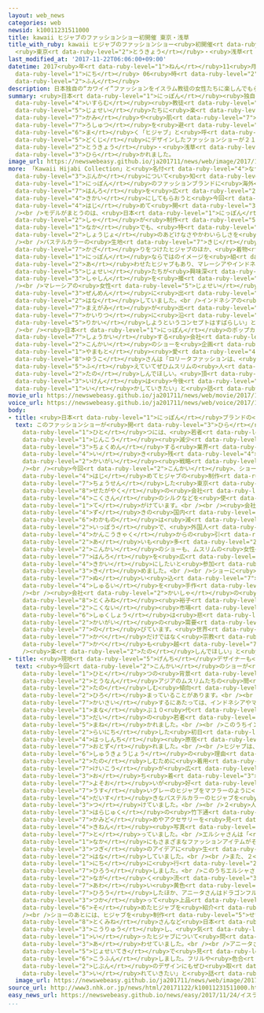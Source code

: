 ```yaml
---
layout: web_news
categories: web
newsid: k10011231511000
title: kawaii ヒジャブのファッションショー初開催 東京・浅草
title_with_ruby: kawaii ヒジャブのファッションショー<ruby>初開催<rt data-ruby-level="7">はつかいさい</rt></ruby>
  <ruby>東京<rt data-ruby-level="2">とうきょう</rt></ruby>・<ruby>浅草<rt data-ruby-level="4">あさくさ</rt></ruby>
last_modified_at: '2017-11-22T06:06:00+09:00'
datetime: 2017<ruby>年<rt data-ruby-level="1">ねん</rt></ruby>11<ruby>月<rt data-ruby-level="1">がつ</rt></ruby>22<ruby>日<rt
  data-ruby-level="1">にち</rt></ruby> 06<ruby>時<rt data-ruby-level="2">じ</rt></ruby>06<ruby>分<rt
  data-ruby-level="2">ふん</rt></ruby>
description: 日本独自の“カワイイ”ファッションをイスラム教徒の女性たちに楽しんでもらおうと、髪や肌の露出を避けるために巻く「ヒジャブ」と呼ばれるスカーフを独自にデザインしたファッションショーが２１日、東京・浅草で開かれました。
summary: <ruby>日本<rt data-ruby-level="1">にっぽん</rt></ruby><ruby>独自<rt data-ruby-level="5">どくじ</rt></ruby>の“カワイイ”ファッションを<ruby>イスラム<rt
  data-ruby-level="4">いすらむ</rt></ruby><ruby>教徒<rt data-ruby-level="4">きょうと</rt></ruby>の<ruby>女性<rt
  data-ruby-level="5">じょせい</rt></ruby>たちに<ruby>楽<rt data-ruby-level="2">たの</rt></ruby>しんでもらおうと、<ruby>髪<rt
  data-ruby-level="7">かみ</rt></ruby>や<ruby>肌<rt data-ruby-level="7">はだ</rt></ruby>の<ruby>露出<rt
  data-ruby-level="7">ろしゅつ</rt></ruby>を<ruby>避<rt data-ruby-level="7">さ</rt></ruby>けるために<ruby>巻<rt
  data-ruby-level="6">ま</rt></ruby>く「ヒジャブ」と<ruby>呼<rt data-ruby-level="6">よ</rt></ruby>ばれるスカーフを<ruby>独自<rt
  data-ruby-level="5">どくじ</rt></ruby>にデザインしたファッションショーが２１<ruby>日<rt data-ruby-level="1">にち</rt></ruby>、<ruby>東京<rt
  data-ruby-level="2">とうきょう</rt></ruby>・<ruby>浅草<rt data-ruby-level="4">あさくさ</rt></ruby>で<ruby>開<rt
  data-ruby-level="3">ひら</rt></ruby>かれました。
image_url: https://newswebeasy.github.io/ja201711/news/web/image/2017/11/22/K10011231511_1711220514_1711220515_01_03.jpg
more: 「Kawaii Hijabi Collection」と<ruby>名付<rt data-ruby-level="4">なづ</rt></ruby>けられたこのショーは、イスラム<ruby>文化<rt
  data-ruby-level="3">ぶんか</rt></ruby>について<ruby>知<rt data-ruby-level="2">し</rt></ruby>ってもらうとともに、<ruby>日本<rt
  data-ruby-level="1">にっぽん</rt></ruby>のファッションブランドに<ruby>海外<rt data-ruby-level="2">かいがい</rt></ruby>への<ruby>販路<rt
  data-ruby-level="7">はんろ</rt></ruby>を<ruby>広<rt data-ruby-level="2">ひろ</rt></ruby>げる<ruby>機会<rt
  data-ruby-level="4">きかい</rt></ruby>にしてもらおうと<ruby>今回<rt data-ruby-level="2">こんかい</rt></ruby><ruby>初<rt
  data-ruby-level="4">はじ</rt></ruby>めて<ruby>開<rt data-ruby-level="3">ひら</rt></ruby>かれました。<br
  /><br />モデルがまとうのは、<ruby>日本<rt data-ruby-level="1">にっぽん</rt></ruby>のブランドなど１０<ruby>社<rt
  data-ruby-level="2">しゃ</rt></ruby>が<ruby>制作<rt data-ruby-level="5">せいさく</rt></ruby>したヒジャブで、カワイイファッションの<ruby>中<rt
  data-ruby-level="1">なか</rt></ruby>でも、<ruby>特<rt data-ruby-level="4">とく</rt></ruby>に<ruby>少女<rt
  data-ruby-level="2">しょうじょ</rt></ruby>のあどけなさやかわいらしさを<ruby>表現<rt data-ruby-level="5">ひょうげん</rt></ruby>した「ロリータ」テイストでデザインされています。<br
  /><br />パステルカラーの<ruby>生地<rt data-ruby-level="7">きじ</rt></ruby>にフリルや<ruby>花<rt data-ruby-level="1">はな</rt></ruby>の<ruby>飾<rt
  data-ruby-level="7">かざ</rt></ruby>りをつけたヒジャブのほか、<ruby>着物<rt data-ruby-level="3">きもの</rt></ruby>やはかまなど<ruby>日本<rt
  data-ruby-level="1">にっぽん</rt></ruby>ならではのイメージを<ruby>組<rt data-ruby-level="2">く</rt></ruby>み<ruby>合<rt
  data-ruby-level="2">あ</rt></ruby>わせたヒジャブもあり、マレーシアやインドネシアから<ruby>招<rt data-ruby-level="5">まね</rt></ruby>かれた<ruby>女性<rt
  data-ruby-level="5">じょせい</rt></ruby>たちが<ruby>興味深<rt data-ruby-level="5">きょうみぶか</rt></ruby>そうに<ruby>写真<rt
  data-ruby-level="3">しゃしん</rt></ruby>を<ruby>撮<rt data-ruby-level="7">と</rt></ruby>っていました。<br
  /><br />マレーシアの<ruby>女性<rt data-ruby-level="5">じょせい</rt></ruby>は「カワイイコンセプトが<ruby>全面<rt
  data-ruby-level="3">ぜんめん</rt></ruby>に<ruby>出<rt data-ruby-level="1">で</rt></ruby>ていてすばらしいです」と<ruby>話<rt
  data-ruby-level="2">はな</rt></ruby>していました。<br />インドネシアの<ruby>女性<rt data-ruby-level="5">じょせい</rt></ruby>は「ヒジャブから<ruby>前髪<rt
  data-ruby-level="7">まえがみ</rt></ruby>が<ruby>出<rt data-ruby-level="1">で</rt></ruby>てしまって<ruby>戒律<rt
  data-ruby-level="7">かいりつ</rt></ruby>に<ruby>沿<rt data-ruby-level="6">そ</rt></ruby>わないものもあったが、ムスリムのことを<ruby>理解<rt
  data-ruby-level="5">りかい</rt></ruby>しようというコンセプトはすばらしい」と<ruby>話<rt data-ruby-level="2">はな</rt></ruby>していました。<br
  /><br /><ruby>日本<rt data-ruby-level="1">にっぽん</rt></ruby>のポップカルチャーを<ruby>海外<rt data-ruby-level="2">かいがい</rt></ruby>に<ruby>紹介<rt
  data-ruby-level="7">しょうかい</rt></ruby>する<ruby>会社<rt data-ruby-level="2">かいしゃ</rt></ruby>で、<ruby>今回<rt
  data-ruby-level="2">こんかい</rt></ruby>のショーを<ruby>企画<rt data-ruby-level="7">きかく</rt></ruby>した<ruby>山本<rt
  data-ruby-level="1">やまもと</rt></ruby><ruby>愛<rt data-ruby-level="4">あい</rt></ruby><ruby>佑子<rt
  data-ruby-level="8">ゆうこ</rt></ruby>さんは「ロリータファッションは、<ruby>海外<rt data-ruby-level="2">かいがい</rt></ruby>にもファンが<ruby>増<rt
  data-ruby-level="5">ふ</rt></ruby>えていてぜひムスリムの<ruby>人<rt data-ruby-level="1">ひと</rt></ruby>たちにも<ruby>楽<rt
  data-ruby-level="2">たの</rt></ruby>しんでほしい。<ruby>頂<rt data-ruby-level="6">いただ</rt></ruby>いた<ruby>意見<rt
  data-ruby-level="3">いけん</rt></ruby>は<ruby>今後<rt data-ruby-level="2">こんご</rt></ruby>に<ruby>生<rt
  data-ruby-level="1">い</rt></ruby>かしていきたい」と<ruby>話<rt data-ruby-level="2">はな</rt></ruby>していました。
movie_url: https://newswebeasy.github.io/ja201711/news/web/movie/2017/11/22/k10011231511_201711220514_201711220514.mp4
voice_url: https://newswebeasy.github.io/ja201711/news/web/voice/2017/11/22/k10011231511_201711220514_201711220514.mp3
body:
- title: <ruby>日本<rt data-ruby-level="1">にっぽん</rt></ruby>ブランドの<ruby>狙<rt data-ruby-level="7">ねら</rt></ruby>いは？
  text: このファッションショーが<ruby>開<rt data-ruby-level="3">ひら</rt></ruby>かれた<ruby>背景<rt data-ruby-level="6">はいけい</rt></ruby>の<ruby>一<rt
    data-ruby-level="1">ひと</rt></ruby>つには、<ruby>若者<rt data-ruby-level="6">わかもの</rt></ruby>の<ruby>人口<rt
    data-ruby-level="1">じんこう</rt></ruby><ruby>減少<rt data-ruby-level="5">げんしょう</rt></ruby>に<ruby>直面<rt
    data-ruby-level="3">ちょくめん</rt></ruby>する<ruby>業界<rt data-ruby-level="3">ぎょうかい</rt></ruby>の<ruby>生<rt
    data-ruby-level="4">い</rt></ruby>き<ruby>残<rt data-ruby-level="4">のこ</rt></ruby>りをかけた<ruby>海外<rt
    data-ruby-level="2">かいがい</rt></ruby><ruby>戦略<rt data-ruby-level="5">せんりゃく</rt></ruby>がありました。<br
    /><br /><ruby>今回<rt data-ruby-level="2">こんかい</rt></ruby>、ショーに<ruby>参加<rt data-ruby-level="4">さんか</rt></ruby>し<ruby>初<rt
    data-ruby-level="4">はじ</rt></ruby>めてヒジャブの<ruby>制作<rt data-ruby-level="5">せいさく</rt></ruby>に<ruby>挑戦<rt
    data-ruby-level="7">ちょうせん</rt></ruby>した<ruby>東京<rt data-ruby-level="2">とうきょう</rt></ruby>・<ruby>世田谷区<rt
    data-ruby-level="8">せたがやく</rt></ruby>の<ruby>会社<rt data-ruby-level="2">かいしゃ</rt></ruby>は、<ruby>国産<rt
    data-ruby-level="4">こくさん</rt></ruby>のシルクなどを<ruby>使<rt data-ruby-level="3">つか</rt></ruby>ったウェディングドレスやロリータファッションのドレスを<ruby>手<rt
    data-ruby-level="1">て</rt></ruby>がけています。<br /><br /><ruby>会社<rt data-ruby-level="2">かいしゃ</rt></ruby>によりますと、ロリータファッション<ruby>好<rt
    data-ruby-level="4">ず</rt></ruby>きの<ruby>国内<rt data-ruby-level="2">こくない</rt></ruby>の<ruby>若者<rt
    data-ruby-level="6">わかもの</rt></ruby>は<ruby>減<rt data-ruby-level="5">へ</rt></ruby>っていますが、<ruby>一方<rt
    data-ruby-level="2">いっぽう</rt></ruby>で、<ruby>外国人<rt data-ruby-level="2">がいこくじん</rt></ruby><ruby>観光客<rt
    data-ruby-level="4">かんこうきゃく</rt></ruby>からの<ruby>引<rt data-ruby-level="2">ひ</rt></ruby>き<ruby>合<rt
    data-ruby-level="2">あ</rt></ruby>いも<ruby>多<rt data-ruby-level="2">おお</rt></ruby>いということで、<ruby>今回<rt
    data-ruby-level="2">こんかい</rt></ruby>のショーも、ムスリムの<ruby>女性<rt data-ruby-level="5">じょせい</rt></ruby>たちに<ruby>販路<rt
    data-ruby-level="7">はんろ</rt></ruby>を<ruby>広<rt data-ruby-level="2">ひろ</rt></ruby>げる<ruby>機会<rt
    data-ruby-level="4">きかい</rt></ruby>にしたいと<ruby>参加<rt data-ruby-level="4">さんか</rt></ruby>を<ruby>決<rt
    data-ruby-level="3">き</rt></ruby>めました。<br /><br />ショーに<ruby>向<rt data-ruby-level="3">む</rt></ruby>けては、フリルを<ruby>縫<rt
    data-ruby-level="7">ぬ</rt></ruby>い<ruby>込<rt data-ruby-level="7">こ</rt></ruby>んだりリボンをつけたりしたロリータテイストのヒジャブおよそ３０<ruby>種類<rt
    data-ruby-level="4">しゅるい</rt></ruby>を<ruby>手作<rt data-ruby-level="2">てづく</rt></ruby>りして、ショーにのぞみました。<br
    /><br /><ruby>会社<rt data-ruby-level="2">かいしゃ</rt></ruby>の<ruby>代表<rt data-ruby-level="3">だいひょう</rt></ruby>でデザイナーの<ruby>徳嶺<rt
    data-ruby-level="8">とくみね</rt></ruby><ruby>裕子<rt data-ruby-level="7">ゆうこ</rt></ruby>さんは「<ruby>国内<rt
    data-ruby-level="2">こくない</rt></ruby><ruby>市場<rt data-ruby-level="2">しじょう</rt></ruby>の<ruby>縮小<rt
    data-ruby-level="6">しゅくしょう</rt></ruby>は<ruby>悲<rt data-ruby-level="3">かな</rt></ruby>しいですが、<ruby>海外<rt
    data-ruby-level="2">かいがい</rt></ruby>の<ruby>需要<rt data-ruby-level="7">じゅよう</rt></ruby>は<ruby>伸<rt
    data-ruby-level="7">の</rt></ruby>びています。<ruby>世界<rt data-ruby-level="3">せかい</rt></ruby>の<ruby>壁<rt
    data-ruby-level="7">かべ</rt></ruby>だけではなく<ruby>宗教<rt data-ruby-level="6">しゅうきょう</rt></ruby>の<ruby>壁<rt
    data-ruby-level="7">かべ</rt></ruby>も<ruby>越<rt data-ruby-level="7">こ</rt></ruby>えて<br
    /><ruby>楽<rt data-ruby-level="2">たの</rt></ruby>しんでほしい」と<ruby>話<rt data-ruby-level="2">はな</rt></ruby>していました。
- title: <ruby>現地<rt data-ruby-level="5">げんち</rt></ruby>デザイナーも<ruby>来日<rt data-ruby-level="2">らいにち</rt></ruby>
  text: <ruby>今回<rt data-ruby-level="2">こんかい</rt></ruby>のショーが<ruby>開<rt data-ruby-level="3">ひら</rt></ruby>かれたもう<ruby>一<rt
    data-ruby-level="1">ひと</rt></ruby>つの<ruby>背景<rt data-ruby-level="6">はいけい</rt></ruby>には、<ruby>東南<rt
    data-ruby-level="2">とうなん</rt></ruby>アジアのムスリムたちの<ruby>間<rt data-ruby-level="2">あいだ</rt></ruby>でヒジャブをファッションとして<ruby>楽<rt
    data-ruby-level="2">たの</rt></ruby>しむ<ruby>傾向<rt data-ruby-level="7">けいこう</rt></ruby>が<ruby>広<rt
    data-ruby-level="2">ひろ</rt></ruby>まっていることがあります。<br /><br /><ruby>今回<rt data-ruby-level="2">こんかい</rt></ruby>のショーを<ruby>開催<rt
    data-ruby-level="7">かいさい</rt></ruby>するにあたっては、インドネシアやマレーシアでファッションやデザインを<ruby>学<rt
    data-ruby-level="1">まな</rt></ruby>ぶ１０<ruby>代<rt data-ruby-level="3">だい</rt></ruby>から３０<ruby>代<rt
    data-ruby-level="3">だい</rt></ruby>の<ruby>若者<rt data-ruby-level="6">わかもの</rt></ruby>が<ruby>招<rt
    data-ruby-level="5">まね</rt></ruby>かれました。<br /><br />このうちインドネシア<ruby>人<rt data-ruby-level="1">じん</rt></ruby>のエルシャ・クルニア・レスタリさん（３０）と、アニータ・ユニ・ホリラさん（２９）は、<ruby>来日<rt
    data-ruby-level="2">らいにち</rt></ruby>した<ruby>初日<rt data-ruby-level="4">しょにち</rt></ruby>にカワイイファッションの<ruby>発信地<rt
    data-ruby-level="4">はっしんち</rt></ruby><ruby>原宿<rt data-ruby-level="3">はらじゅく</rt></ruby>を<ruby>訪<rt
    data-ruby-level="7">おとず</rt></ruby>れました。<br /><br />ヒジャブは、<ruby>最近<rt data-ruby-level="4">さいきん</rt></ruby><ruby>宗教上<rt
    data-ruby-level="6">しゅうきょうじょう</rt></ruby>の<ruby>理由<rt data-ruby-level="3">りゆう</rt></ruby>だけでなくファッションとして<ruby>楽<rt
    data-ruby-level="2">たの</rt></ruby>しむために<ruby>着用<rt data-ruby-level="3">ちゃくよう</rt></ruby>する<ruby>傾向<rt
    data-ruby-level="7">けいこう</rt></ruby>が<ruby>広<rt data-ruby-level="2">ひろ</rt></ruby>まっているということで、<ruby>落<rt
    data-ruby-level="3">お</rt></ruby>ち<ruby>着<rt data-ruby-level="3">つ</rt></ruby>いた<ruby>装<rt
    data-ruby-level="7">よそお</rt></ruby>いが<ruby>好<rt data-ruby-level="4">す</rt></ruby>きなエルシャさんは<ruby>薄<rt
    data-ruby-level="7">うす</rt></ruby>いグレーのヒジャブをマフラーのように<ruby>巻<rt data-ruby-level="6">ま</rt></ruby>き、アニータさんは、<ruby>大好<rt
    data-ruby-level="4">だいす</rt></ruby>きなパステルカラーのヒジャブを<ruby>身<rt data-ruby-level="3">み</rt></ruby>に<ruby>着<rt
    data-ruby-level="3">つ</rt></ruby>けていました。<br /><br />２<ruby>人<rt data-ruby-level="1">にん</rt></ruby>は、<ruby>原宿<rt
    data-ruby-level="3">はらじゅく</rt></ruby>の<ruby>竹下通<rt data-ruby-level="2">たけしたどお</rt></ruby>りでヒジャブにつけられそうなカラフルな<ruby>髪留<rt
    data-ruby-level="7">かみど</rt></ruby>めやアクセサリーを<ruby>見<rt data-ruby-level="1">み</rt></ruby>つけては、<ruby>記念<rt
    data-ruby-level="4">きねん</rt></ruby><ruby>写真<rt data-ruby-level="3">しゃしん</rt></ruby>を<ruby>撮<rt
    data-ruby-level="7">と</rt></ruby>っていました。<br />エルシャさんは「<ruby>原宿<rt data-ruby-level="3">はらじゅく</rt></ruby>にはかわいいの<ruby>中<rt
    data-ruby-level="1">なか</rt></ruby>にもさまざまなファッションアイテムがそろっていて、とても<ruby>刺激<rt data-ruby-level="7">しげき</rt></ruby>をもらっています。<ruby>次<rt
    data-ruby-level="3">つぎ</rt></ruby>のアイデアに<ruby>生<rt data-ruby-level="1">い</rt></ruby>かしたい」と<ruby>話<rt
    data-ruby-level="2">はな</rt></ruby>していました。<br /><br />また、２<ruby>人<rt data-ruby-level="1">にん</rt></ruby>は２１<ruby>日<rt
    data-ruby-level="1">にち</rt></ruby>に<ruby>行<rt data-ruby-level="2">おこな</rt></ruby>われたファッションショーで、みずからデザインしたヒジャブも<ruby>披露<rt
    data-ruby-level="7">ひろう</rt></ruby>しました。<br />このうちエルシャさんは、<ruby>足元<rt data-ruby-level="2">あしもと</rt></ruby>まで<ruby>長<rt
    data-ruby-level="2">なが</rt></ruby>く<ruby>流<rt data-ruby-level="3">なが</rt></ruby>れるような<ruby>淡<rt
    data-ruby-level="7">あわ</rt></ruby>い<ruby>黄色<rt data-ruby-level="2">きいろ</rt></ruby>のヒジャブを<ruby>披露<rt
    data-ruby-level="7">ひろう</rt></ruby>したほか、アニータさんはドラゴンフルーツの<ruby>皮<rt data-ruby-level="3">かわ</rt></ruby>を<ruby>使<rt
    data-ruby-level="3">つか</rt></ruby>って<ruby>上品<rt data-ruby-level="3">じょうひん</rt></ruby>なベージュやピンクに<ruby>染<rt
    data-ruby-level="6">そ</rt></ruby>めたヒジャブを<ruby>紹介<rt data-ruby-level="7">しょうかい</rt></ruby>しました。<br
    /><br />ショーのあとには、ヒジャブを<ruby>制作<rt data-ruby-level="5">せいさく</rt></ruby>した<ruby>徳嶺<rt
    data-ruby-level="8">とくみね</rt></ruby>さんなど<ruby>日本<rt data-ruby-level="1">にっぽん</rt></ruby>のデザイナーとも<ruby>交流<rt
    data-ruby-level="3">こうりゅう</rt></ruby>し、<ruby>気<rt data-ruby-level="1">き</rt></ruby>に<ruby>入<rt
    data-ruby-level="1">い</rt></ruby>ったヒジャブについて<ruby>問<rt data-ruby-level="3">と</rt></ruby>い<ruby>合<rt
    data-ruby-level="3">あ</rt></ruby>わせていました。<br /><br />アニータさんは、「<ruby>日本<rt data-ruby-level="1">にっぽん</rt></ruby>のヒジャブはかわいらしくて<ruby>女性的<rt
    data-ruby-level="5">じょせいてき</rt></ruby>で<ruby>見<rt data-ruby-level="1">み</rt></ruby>たことがなくてとても<ruby>興奮<rt
    data-ruby-level="6">こうふん</rt></ruby>しました。フリルや<ruby>色合<rt data-ruby-level="2">いろあ</rt></ruby>いは<ruby>自分<rt
    data-ruby-level="2">じぶん</rt></ruby>のデザインにもぜひ<ruby>取<rt data-ruby-level="3">と</rt></ruby>り<ruby>入<rt
    data-ruby-level="3">い</rt></ruby>れていきたい」と<ruby>話<rt data-ruby-level="2">はな</rt></ruby>していました。
  image_url: https://newswebeasy.github.io/ja201711/news/web/image/2017/11/22/K10011231511_1711212353_1711220506_01_03.jpg
source_url: http://www3.nhk.or.jp/news/html/20171122/k10011231511000.html
easy_news_url: https://newswebeasy.github.io/news/easy/2017/11/24/イスラム教の女性にカワイイデザインのスカーフを紹介する
...
```

